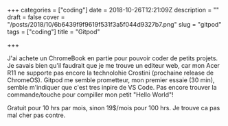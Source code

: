 +++
categories = ["coding"]
date = 2018-10-26T12:21:09Z
description = ""
draft = false
cover = "/posts/2018/10/6b6439f9f9619f531f3a5f044d9327b7.png"
slug = "gitpod"
tags = ["coding"]
title = "Gitpod"

+++

J'ai achete un ChromeBook en partie pour pouvoir coder de petits projets. Je savais bien qu'il faudrait que je me trouve un editeur web, car mon Acer R11 ne supporte pas encore la technolohie Crostini (prochaine release de ChromeOS). Gitpod me semble prometteur, mon premier essaie (30 min), semble m'indiquer que c'est tres inpire de VS Code. Pas encore trouver la commande/touche pour compiller mon petit "Hello World"!

Gratuit pour 10 hrs par mois, sinon 19$/mois pour 100 hrs. Je trouve ca pas mal cher pas contre.
